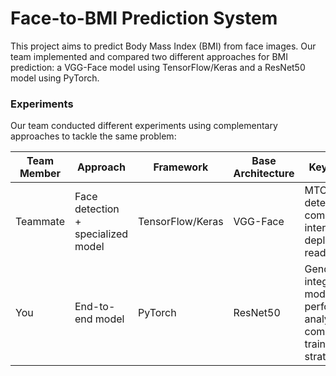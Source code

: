 # Face-to-BMI Prediction System

This project aims to predict Body Mass Index (BMI) from face images. Our team implemented and compared two different approaches for BMI prediction: a VGG-Face model using TensorFlow/Keras and a ResNet50 model using PyTorch.

### Experiments

Our team conducted different experiments using complementary approaches to tackle the same problem:

| **Team Member** | **Approach**                          | **Framework**        | **Base Architecture** | **Key Features**                                                                 |
|-----------------|----------------------------------------|-----------------------|------------------------|----------------------------------------------------------------------------------|
| Teammate        | Face detection + specialized model     | TensorFlow/Keras      | VGG-Face               | MTCNN face detection, command-line interface, deployment-ready structure         |
| You             | End-to-end model                       | PyTorch               | ResNet50               | Gender feature integration, model performance analysis, comprehensive training strategy |
